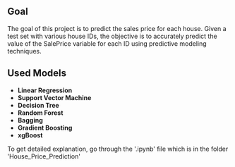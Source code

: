 ## Goal
The goal of this project is to predict the sales price for each house. Given a test set with various house IDs, the objective is to accurately predict the value of the SalePrice variable for each ID using predictive modeling techniques.

## Used Models
- **Linear Regression**
- **Support Vector Machine**
- **Decision Tree**
- **Random Forest**
- **Bagging**
- **Gradient Boosting**
- **xgBoost**

To get detailed explanation, go through the '.ipynb' file which is in the folder 'House_Price_Prediction'
